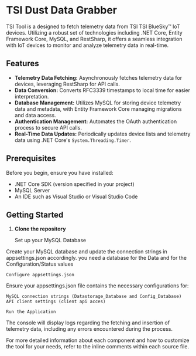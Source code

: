# TSI Dust Data Grabber

TSI Tool is a designed to fetch telemetry data from TSI TSI BlueSky™ IoT devices. Utilizing a robust set of technologies including .NET Core, Entity Framework Core, MySQL, and RestSharp, it offers a seamless integration with IoT devices to monitor and analyze telemetry data in real-time.

## Features

- **Telemetry Data Fetching:** Asynchronously fetches telemetry data for devices, leveraging RestSharp for API calls.
- **Data Conversion:** Converts RFC3339 timestamps to local time for easier interpretation.
- **Database Management:** Utilizes MySQL for storing device telemetry data and metadata, with Entity Framework Core managing migrations and data access.
- **Authentication Management:** Automates the OAuth authentication process to secure API calls.
- **Real-Time Data Updates:** Periodically updates device lists and telemetry data using .NET Core's `System.Threading.Timer`.


## Prerequisites

Before you begin, ensure you have installed:
- .NET Core SDK (version specified in your project)
- MySQL Server
- An IDE such as Visual Studio or Visual Studio Code

## Getting Started

1. **Clone the repository**

    Set up your MySQL Database

Create your MySQL database and update the connection strings in appsettings.json accordingly.
you need a database for the Data and for the Configuration/Status values

    Configure appsettings.json

Ensure your appsettings.json file contains the necessary configurations for:

    MySQL connection strings (Datastorage_Database and Config_Database)
    API client settings (client api acces)

    Run the Application



The console will display logs regarding the fetching and insertion of telemetry data, including any errors encountered during the process.

For more detailed information about each component and how to customize the tool for your needs, refer to the inline comments within each source file.


